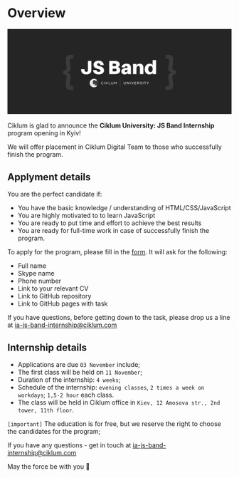 # Overview

![alt text](./assets/images/js-band-cover.png)

Ciklum is glad to announce the **Ciklum University: JS Band Internship** program opening in Kyiv!

We will offer placement in Ciklum Digital Team to those who successfully finish the program.

## Applyment details
 
You are the perfect candidate if:
- You have the basic knowledge / understanding of HTML/CSS/JavaScript
- You are highly motivated to to learn JavaScript
- You are ready to put time and effort to achieve the best results
- You are ready for full-time work in case of successfully finish the program.

To apply for the program, please fill in the [form](https://forms.gle/v1u3kPg4HM2RJ8DP9). It will ask for the following:
- Full name
- Skype name
- Phone number
- Link to your relevant CV
- Link to GitHub repository
- Link to GitHub pages with task
 
If you have questions, before getting down to the task, please drop us a line at ia-js-band-internship@ciklum.com

## Internship details
- Applications are due `03 November` include;
- The first class will be held on `11 November`;
- Duration of the internship: `4 weeks`;
- Schedule of the internship: `evening classes`, `2 times a week on workdays`; `1,5-2 hour` each class.
- The class will be held in Ciklum office in `Kiev, 12 Amosova str., 2nd tower, 11th floor`.

`[important]` The education is for free, but we reserve the right to choose the candidates for the program;
 
If you have any questions - get in touch at ia-js-band-internship@ciklum.com
 
May the force be with you 🙌

 